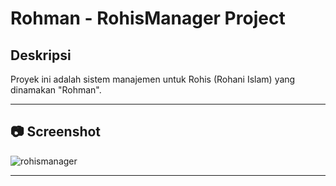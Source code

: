 # Rohman - RohisManager Project

## Deskripsi

Proyek ini adalah sistem manajemen untuk Rohis (Rohani Islam) yang dinamakan "Rohman".

---

## 📷 Screenshot

![rohismanager](../Rohman.png)

---
